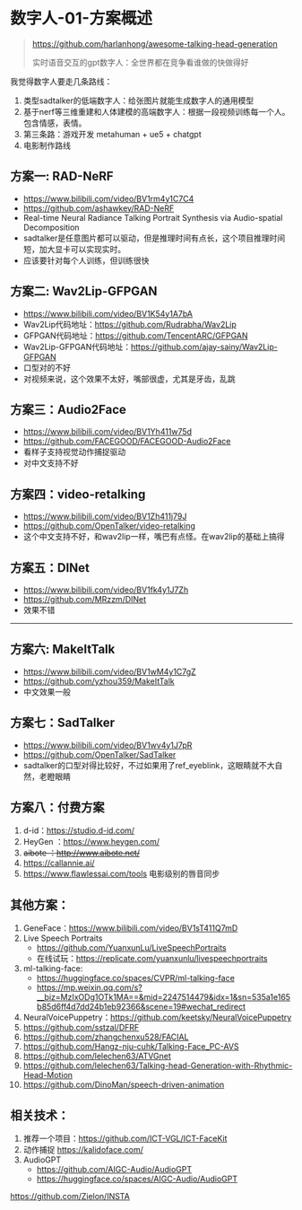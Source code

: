 # 数字人-01-方案概述
> https://github.com/harlanhong/awesome-talking-head-generation
>
> 实时语音交互的gpt数字人：全世界都在竞争看谁做的快做得好

我觉得数字人要走几条路线：
1. 类型sadtalker的低端数字人：给张图片就能生成数字人的通用模型
2. 基于nerf等三维重建和人体建模的高端数字人：根据一段视频训练每一个人。包含情感，表情。
3. 第三条路：游戏开发 metahuman + ue5 + chatgpt
4. 电影制作路线


## 方案一: RAD-NeRF
- https://www.bilibili.com/video/BV1rm4y1C7C4
- https://github.com/ashawkey/RAD-NeRF
- Real-time Neural Radiance Talking Portrait Synthesis via Audio-spatial Decomposition
- sadtalker是任意图片都可以驱动，但是推理时间有点长，这个项目推理时间短，加大显卡可以实现实时。
- 应该要针对每个人训练，但训练很快

## 方案二: Wav2Lip-GFPGAN
- https://www.bilibili.com/video/BV1K54y1A7bA
- Wav2Lip代码地址：https://github.com/Rudrabha/Wav2Lip
- GFPGAN代码地址：https://github.com/TencentARC/GFPGAN
- Wav2Lip-GFPGAN代码地址：https://github.com/ajay-sainy/Wav2Lip-GFPGAN
- 口型对的不好
- 对视频来说，这个效果不太好，嘴部很虚，尤其是牙齿，乱跳

## 方案三：Audio2Face
- https://www.bilibili.com/video/BV1Yh411w75d
- https://github.com/FACEGOOD/FACEGOOD-Audio2Face
- 看样子支持视觉动作捕捉驱动
- 对中文支持不好

## 方案四：video-retalking
- https://www.bilibili.com/video/BV1Zh411j79J
- https://github.com/OpenTalker/video-retalking
- 这个中文支持不好，和wav2lip一样，嘴巴有点怪。在wav2lip的基础上搞得

## 方案五：DINet
- https://www.bilibili.com/video/BV1fk4y1J7Zh
- https://github.com/MRzzm/DINet
- 效果不错
---
## 方案六: MakeItTalk
- https://www.bilibili.com/video/BV1wM4y1C7gZ
- https://github.com/yzhou359/MakeItTalk
- 中文效果一般

## 方案七：SadTalker
- https://www.bilibili.com/video/BV1wv4y1J7pR
- https://github.com/OpenTalker/SadTalker
- sadtalker的口型对得比较好，不过如果用了ref_eyeblink，这眼睛就不大自然，老瞪眼睛

## 方案八：付费方案
1. d-id：https://studio.d-id.com/
2. HeyGen ：https://www.heygen.com/
3. ~~aibote ：http://www.aibote.net/~~
4. https://callannie.ai/
8. https://www.flawlessai.com/tools 电影级别的唇音同步

## 其他方案：
1. GeneFace：https://www.bilibili.com/video/BV1sT411Q7mD
2. Live Speech Portraits
   - https://github.com/YuanxunLu/LiveSpeechPortraits 
   - 在线试玩：https://replicate.com/yuanxunlu/livespeechportraits
3. ml-talking-face:
   - https://huggingface.co/spaces/CVPR/ml-talking-face
   - https://mp.weixin.qq.com/s?__biz=MzIxODg1OTk1MA==&mid=2247514479&idx=1&sn=535a1e165b85d6ff4d7dd24b1eb92366&scene=19#wechat_redirect
4. NeuralVoicePuppetry：https://github.com/keetsky/NeuralVoicePuppetry
5. https://github.com/sstzal/DFRF
6. https://github.com/zhangchenxu528/FACIAL
7. https://github.com/Hangz-nju-cuhk/Talking-Face_PC-AVS
8. https://github.com/lelechen63/ATVGnet
9. https://github.com/lelechen63/Talking-head-Generation-with-Rhythmic-Head-Motion
10. https://github.com/DinoMan/speech-driven-animation

## 相关技术：
1. 推荐一个项目：https://github.com/ICT-VGL/ICT-FaceKit
2. 动作捕捉 https://kalidoface.com/
3. AudioGPT
   - https://github.com/AIGC-Audio/AudioGPT
   - https://huggingface.co/spaces/AIGC-Audio/AudioGPT


https://github.com/Zielon/INSTA